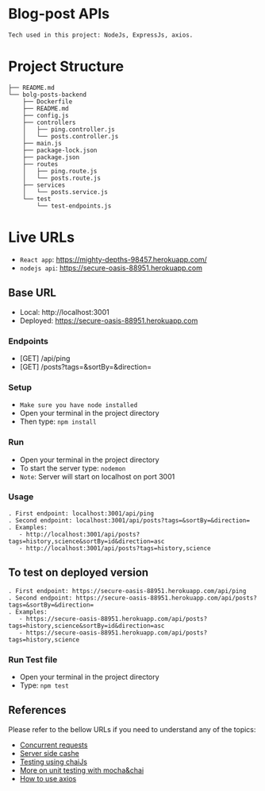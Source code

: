 # Blog-post APIs
```
Tech used in this project: NodeJs, ExpressJs, axios.
```

# Project Structure
```
├── README.md
└── bolg-posts-backend
    ├── Dockerfile
    ├── README.md
    ├── config.js
    ├── controllers
    │   ├── ping.controller.js
    │   └── posts.controller.js
    ├── main.js
    ├── package-lock.json
    ├── package.json
    ├── routes
    │   ├── ping.route.js
    │   └── posts.route.js
    ├── services
    │   └── posts.service.js
    └── test
        └── test-endpoints.js
```
# Live URLs
* `React app`: https://mighty-depths-98457.herokuapp.com/
* `nodejs api`: https://secure-oasis-88951.herokuapp.com


## Base URL
* Local: http://localhost:3001
* Deployed: https://secure-oasis-88951.herokuapp.com


### Endpoints
* [GET] /api/ping
* [GET] /posts?tags=&sortBy=&direction=

### Setup
* ``Make sure you have node installed``
* Open your terminal in the project directory 
* Then type: ```npm install```

### Run
* Open your terminal in the project directory
* To start the server type: `nodemon`
* `Note`: Server will start on localhost on port 3001



### Usage
```
. First endpoint: localhost:3001/api/ping 
. Second endpoint: localhost:3001/api/posts?tags=&sortBy=&direction=
. Examples:
   - http://localhost:3001/api/posts?tags=history,science&sortBy=id&direction=asc
   - http://localhost:3001/api/posts?tags=history,science
```

## To test on deployed version
```
. First endpoint: https://secure-oasis-88951.herokuapp.com/api/ping 
. Second endpoint: https://secure-oasis-88951.herokuapp.com/api/posts?tags=&sortBy=&direction=
. Examples:
   - https://secure-oasis-88951.herokuapp.com/api/posts?tags=history,science&sortBy=id&direction=asc
   - https://secure-oasis-88951.herokuapp.com/api/posts?tags=history,science
```

### Run Test file
* Open your terminal in the project directory
* Type: `npm test`

## References
Please refer to the bellow URLs if you need to understand any of the topics:
- [Concurrent requests](https://www.storyblok.com/tp/how-to-send-multiple-requests-using-axios)
- [Server side cashe](https://www.npmjs.com/package/apicache)
- [Testing using chaiJs](https://www.chaijs.com/)
- [More on unit testing with mocha&chai](https://buddy.works/guides/how-automate-nodejs-unit-tests-with-mocha-chai)
- [How to use axios](https://blog.logrocket.com/how-to-make-http-requests-like-a-pro-with-axios/)